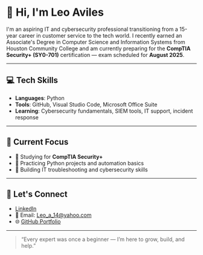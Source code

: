 # 👋 Hi, I'm Leo Aviles

I'm an aspiring IT and cybersecurity professional transitioning from a 15-year career in customer service to the tech world. I recently earned an Associate's Degree in Computer Science and Information Systems from Houston Community College and am currently preparing for the **CompTIA Security+ (SY0-701)** certification — exam scheduled for **August 2025**.

---

## 💻 Tech Skills
- **Languages**: Python
- **Tools**: GitHub, Visual Studio Code, Microsoft Office Suite
- **Learning**: Cybersecurity fundamentals, SIEM tools, IT support, incident response

---

## 📘 Current Focus
- 🧠 Studying for **CompTIA Security+**
- 🐍 Practicing Python projects and automation basics
- 🔧 Building IT troubleshooting and cybersecurity skills

---

## 🔗 Let's Connect
- [LinkedIn](https://www.linkedin.com/in/leonardo-aviles-22758a214)
- 📧 Email: Leo_a_14@yahoo.com
- 🌐 [GitHub Portfolio](https://github.com/LeoAviles)

---

> “Every expert was once a beginner — I’m here to grow, build, and help.”

